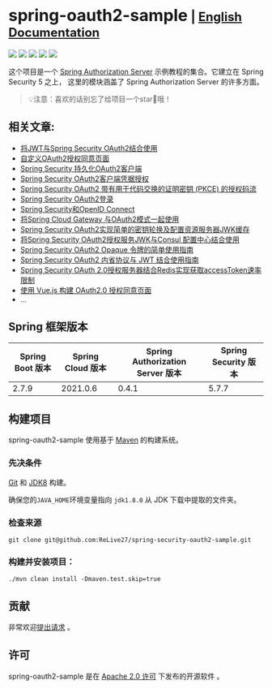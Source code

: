 # <font size="6p">spring-oauth2-sample</font> <font size="5p">  | [English Documentation](README.md)</font>

<p align="left">
	<a href="https://github.com/ReLive27/spring-security-oauth2-sample/stargazers"><img src="https://img.shields.io/github/stars/ReLive27/spring-security-oauth2-sample?style=flat-square&logo=GitHub"></a>
	<a href="https://github.com/ReLive27/spring-security-oauth2-sample/network/members"><img src="https://img.shields.io/github/forks/ReLive27/spring-security-oauth2-sample?style=flat-square&logo=GitHub"></a>
	<a href="https://github.com/ReLive27/spring-security-oauth2-sample/watchers"><img src="https://img.shields.io/github/watchers/ReLive27/spring-security-oauth2-sample?style=flat-square&logo=GitHub"></a>
	<a href="https://github.com/ReLive27/spring-security-oauth2-sample/issues"><img src="https://img.shields.io/github/issues/ReLive27/spring-security-oauth2-sample.svg?style=flat-square&logo=GitHub"></a>
	<a href="https://github.com/ReLive27/spring-security-oauth2-sample/blob/main/LICENSE"><img src="https://img.shields.io/github/license/ReLive27/spring-security-oauth2-sample.svg?style=flat-square"></a>
</p>

这个项目是一个 [Spring Authorization Server](https://spring.io/projects/spring-authorization-server) 示例教程的集合。它建立在 Spring
Security 5 之上， 这里的模块涵盖了 Spring Authorization Server 的许多方面。

> 💡注意：喜欢的话别忘了给项目一个star🌟哦！

## 相关文章:

- [将JWT与Spring Security OAuth2结合使用](https://relive27.github.io/blog/spring-security-oauth2-jwt)
- [自定义OAuth2授权同意页面](https://relive27.github.io/blog/custom-oauth2-consent-page)
- [Spring Security 持久化OAuth2客户端](https://relive27.github.io/blog/persisrence-oauth2-client)
- [Spring Security OAuth2客户端凭据授权](https://relive27.github.io/blog/oauth2-client-model)
- [Spring Security OAuth2 带有用于代码交换的证明密钥 (PKCE) 的授权码流](https://relive27.github.io/blog/oauth2-pkce)
- [Spring Security OAuth2登录](https://relive27.github.io/blog/oauth2-login)
- [Spring Security和OpenID Connect](https://relive27.github.io/blog/springn-security-oidc)
- [将Spring Cloud Gateway 与OAuth2模式一起使用](https://relive27.github.io/blog/spring-gateway-oauth2)
- [Spring Security OAuth2实现简单的密钥轮换及配置资源服务器JWK缓存](https://relive27.github.io/blog/jwk-cache-and-rotate-key)
- [将Spring Security OAuth2授权服务JWK与Consul 配置中心结合使用](https://relive27.github.io/blog/oauth2-jwk-consul-config)
- [Spring Security OAuth2 Opaque 令牌的简单使用指南](https://relive27.github.io/blog/oauth2-opaque-token)
- [Spring Security OAuth2 内省协议与 JWT 结合使用指南](https://relive27.github.io/blog/oauth2-introspection-with-jwt)
- [Spring Security OAuth 2.0授权服务器结合Redis实现获取accessToken速率限制](https://relive27.github.io/blog/oauth2-token-access-restrictions)
- [使用 Vue.js 构建 OAuth2.0 授权同意页面](https://relive27.github.io/blog/oauth2-custom-consent-page-with-vue)
- ...

## Spring 框架版本

| Spring Boot 版本  | Spring Cloud 版本  | Spring Authorization Server 版本 | Spring Security 版本  |
| ---------------- | ----------------- |----------------- | --------- | 
| 2.7.9           | 2021.0.6          | 0.4.1            |    5.7.7       |

## 构建项目

spring-oauth2-sample 使用基于 [Maven](https://maven.apache.org/) 的构建系统。

### 先决条件

[Git](https://help.github.com/set-up-git-redirect) 和 [JDK8](https://www.oracle.com/technetwork/java/javase/downloads)
构建。

确保您的`JAVA_HOME`环境变量指向 `jdk1.8.0` 从 JDK 下载中提取的文件夹。

### 检查来源

```
git clone git@github.com:ReLive27/spring-security-oauth2-sample.git
```

### 构建并安装项目：

```
./mvn clean install -Dmaven.test.skip=true
```

## 贡献

非常欢迎[提出请求](https://help.github.com/articles/creating-a-pull-request) 。

## 许可

spring-oauth2-sample 是在 [Apache 2.0 许可](https://www.apache.org/licenses/LICENSE-2.0.html) 下发布的开源软件 。
